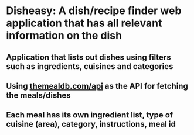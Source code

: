 # Disheasy: A dish/recipe finder web application that has all relevant information on the dish
 
## Application that lists out dishes using filters such as ingredients, cuisines and categories
## Using [themealdb.com/api](https://www.themealdb.com/api.php) as the API for fetching the meals/dishes
## Each meal has its own ingredient list, type of cuisine (area), category, instructions, meal id
